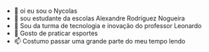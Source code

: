- 👋 oi eu sou o Nycolas 
- 👀 sou estudante da escolas Alexandre Rodriguez Nogueira
- 🌱 Sou da turma de tecnologia e inovação do professor Leonardo
- 💞️ Gosto de praticar esportes
- 📫 Costumo passar uma grande parte do meu tempo lendo

<!---
Soneca06/Soneca06 is a ✨ special ✨ repository because its `README.md` (this file) appears on your GitHub profile.
You can click the Preview link to take a look at your changes.
--->
